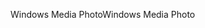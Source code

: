 <span data-ttu-id="abb42-101">Windows Media Photo</span><span class="sxs-lookup"><span data-stu-id="abb42-101">Windows Media Photo</span></span>
